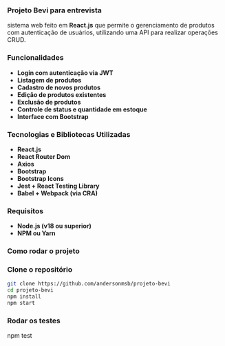 ### Projeto Bevi para entrevista

sistema web feito em **React.js** que permite o gerenciamento de produtos com autenticação de usuários, utilizando uma API para realizar operações CRUD.

### Funcionalidades

- **Login com autenticação via JWT**
- **Listagem de produtos**
- **Cadastro de novos produtos**
- **Edição de produtos existentes**
- **Exclusão de produtos**
- **Controle de status e quantidade em estoque**
- **Interface com Bootstrap**

### Tecnologias e Bibliotecas Utilizadas

- **React.js**
- **React Router Dom**
- **Axios**
- **Bootstrap**
- **Bootstrap Icons**
- **Jest + React Testing Library**
- **Babel + Webpack (via CRA)**

### Requisitos
- **Node.js (v18 ou superior)**
- **NPM ou Yarn**

### Como rodar o projeto

### Clone o repositório

```bash
git clone https://github.com/andersonmsb/projeto-bevi
cd projeto-bevi
npm install
npm start
```
### Rodar os testes
npm test








